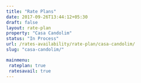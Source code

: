```yaml
---
title: "Rate Plans"
date: 2017-09-26T13:44:12+05:30
draft: false
layout: rate-plan
property: "Casa Candolim"
status: "In Process"
url: /rates-availability/rate-plan/casa-candolim/
slug: "casa-candolim/"

mainmenu:
 rateplan: true
 ratesavail: true
---
```


